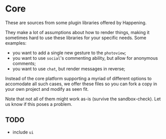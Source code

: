 Core
====

These are sources from some plugin libraries offered by Happening.

They make a lot of assumptions about how to render things, making it sometimes hard to use these libraries for your specific needs. Some examples:
- you want to add a single new gesture to the `photoview`; 
- you want to use `social`'s commenting ability, but allow for anonymous comments;
- you want to use `chat`, but render messages in reverse; 

Instead of the core platform supporting a myriad of different options to accomodate all such cases, we offer these files so you can fork a copy in your own project and modify as seen fit. 

Note that not all of them might work as-is (survive the sandbox-check). Let us know if this poses a problem.

TODO
----
- include `ui`

